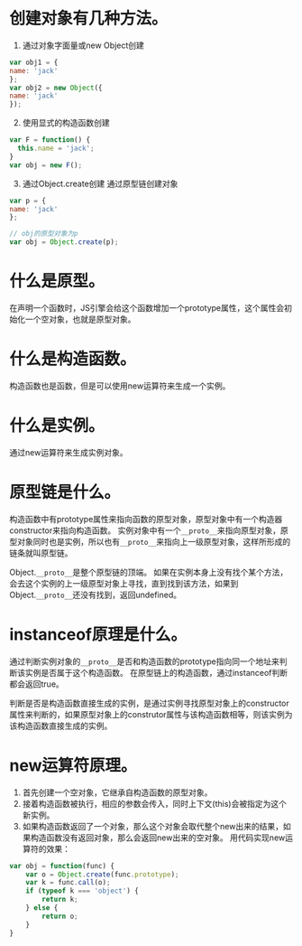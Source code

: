 # 创建对象有几种方法。

1. 通过对象字面量或new Object创建

  ```javascript
  var obj1 = {
  name: 'jack'
  };
  var obj2 = new Object({
  name: 'jack'
  });
  ```

2. 使用显式的构造函数创建

  ```javascript
  var F = function() {
    this.name = 'jack';
  }
  var obj = new F();
  ```

3. 通过Object.create创建 通过原型链创建对象

  ```javascript
  var p = {
  name: 'jack'
  };

  // obj的原型对象为p
  var obj = Object.create(p);
  ```

# 什么是原型。

在声明一个函数时，JS引擎会给这个函数增加一个prototype属性，这个属性会初始化一个空对象，也就是原型对象。

# 什么是构造函数。

构造函数也是函数，但是可以使用new运算符来生成一个实例。

# 什么是实例。

通过new运算符来生成实例对象。

# 原型链是什么。

构造函数中有prototype属性来指向函数的原型对象，原型对象中有一个构造器constructor来指向构造函数。 实例对象中有一个`__proto__`来指向原型对象，原型对象同时也是实例，所以也有`__proto__`来指向上一级原型对象，这样所形成的链条就叫原型链。

Object.`__proto__`是整个原型链的顶端。 如果在实例本身上没有找个某个方法，会去这个实例的上一级原型对象上寻找，直到找到该方法，如果到Object.`__proto__`还没有找到，返回undefined。

# instanceof原理是什么。

通过判断实例对象的`__proto__`是否和构造函数的prototype指向同一个地址来判断该实例是否属于这个构造函数。 在原型链上的构造函数，通过instanceof判断都会返回true。

判断是否是构造函数直接生成的实例，是通过实例寻找原型对象上的constructor属性来判断的，如果原型对象上的construtor属性与该构造函数相等，则该实例为该构造函数直接生成的实例。

# new运算符原理。

1. 首先创建一个空对象，它继承自构造函数的原型对象。
2. 接着构造函数被执行，相应的参数会传入，同时上下文(this)会被指定为这个新实例。
3. 如果构造函数返回了一个对象，那么这个对象会取代整个new出来的结果，如果构造函数没有返回对象，那么会返回new出来的空对象。 用代码实现new运算符的效果：

```javascript
var obj = function(func) {
    var o = Object.create(func.prototype);
    var k = func.call(o);
    if (typeof k === 'object') {
        return k;
    } else {
        return o;
    }
}
```
